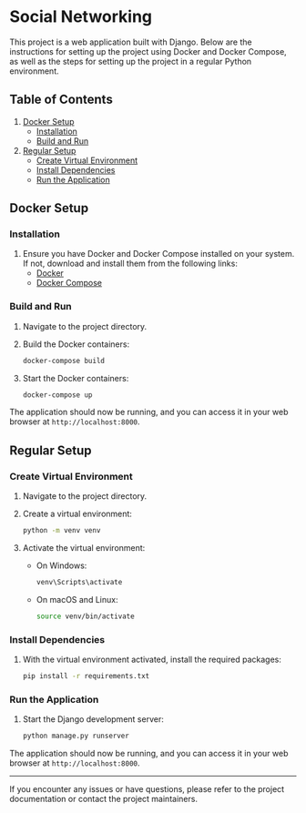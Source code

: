 # Social Networking

This project is a web application built with Django. Below are the instructions for setting up the project using Docker and Docker Compose, as well as the steps for setting up the project in a regular Python environment.

## Table of Contents

1. [Docker Setup](#docker-setup)
   - [Installation](#installation)
   - [Build and Run](#build-and-run)
2. [Regular Setup](#regular-setup)
   - [Create Virtual Environment](#create-virtual-environment)
   - [Install Dependencies](#install-dependencies)
   - [Run the Application](#run-the-application)

## Docker Setup

### Installation

1. Ensure you have Docker and Docker Compose installed on your system. If not, download and install them from the following links:
   - [Docker](https://www.docker.com/get-started)
   - [Docker Compose](https://docs.docker.com/compose/install/)

### Build and Run

1. Navigate to the project directory.

2. Build the Docker containers:

   ```bash
   docker-compose build
   ```

3. Start the Docker containers:

   ```bash
   docker-compose up
   ```

The application should now be running, and you can access it in your web browser at `http://localhost:8000`.

## Regular Setup

### Create Virtual Environment

1. Navigate to the project directory.

2. Create a virtual environment:

   ```bash
   python -m venv venv
   ```

3. Activate the virtual environment:

   - On Windows:

     ```bash
     venv\Scripts\activate
     ```

   - On macOS and Linux:

     ```bash
     source venv/bin/activate
     ```

### Install Dependencies

1. With the virtual environment activated, install the required packages:

   ```bash
   pip install -r requirements.txt
   ```

### Run the Application

1. Start the Django development server:

   ```bash
   python manage.py runserver
   ```

The application should now be running, and you can access it in your web browser at `http://localhost:8000`.

---

If you encounter any issues or have questions, please refer to the project documentation or contact the project maintainers.
